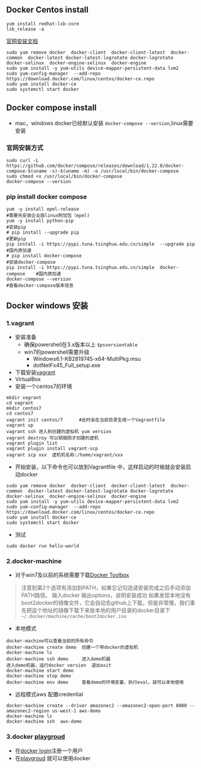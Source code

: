## Docker Centos install
```
yum install redhat-lsb-core
lsb_release -a  
```
[官网安装文档](https://docs.docker.com/install/linux/docker-ce/centos/#os-requirements)
```    
sudo yum remove docker  docker-client  docker-client-latest  docker-common  docker-latest docker-latest-logrotate docker-logrotate  docker-selinux  docker-engine-selinux  docker-engine
sudo yum install -y yum-utils device-mapper-persistent-data lvm2
sudo yum-config-manager  --add-repo   https://download.docker.com/linux/centos/docker-ce.repo
sudo yum install docker-ce
sudo systemctl start docker
```

## Docker compose install
+ mac，windows docker已经默认安装 `docker-compose --version`,linux需要安装
### 官网安装方式
```
sudo curl -L https://github.com/docker/compose/releases/download/1.22.0/docker-compose-$(uname -s)-$(uname -m) -o /usr/local/bin/docker-compose
sudo chmod +x /usr/local/bin/docker-compose
docker-compose --version
```

### pip install docker compose
```
yum -y install epel-release                                                #需要先安装企业版linux附加包（epel)
yum -y install python-pip                   		                       #安装pip
# pip install --upgrade pip                                                #更新pip
pip install -i https://pypi.tuna.tsinghua.edu.cn/simple  --upgrade pip     #国内原加速
# pip install docker-compose                                               #安装docker-compose 
pip install -i https://pypi.tuna.tsinghua.edu.cn/simple  docker-compose    #国内原加速
docker-compose --version                                                   #查看docker-compose版本信息
```

## Docker windows 安装
### 1.vagrant
+ 安装准备
	+ 确保powershell在3.x版本以上 `$psversiontable`
	+ win7的powershell需要升级
		+ Windows6.1-KB2819745-x64-MultiPkg.msu
		+ dotNetFx45_Full_setup.exe
+ 下载安装[vagrant](https://www.vagrantup.com/downloads.html)
+ VirtualBox
+ 安装一个centos7的环境
```
mkdir vagrant
cd vagrant
mkdir centos7
cd centos7
vagrant init centos/7      #此时会在当前目录生成一个Vagrantfile
vagrant up
vagrant ssh 进入到创建的虚拟机 yum version
vagrant destroy 可以销毁刚才创建的虚机
vagrant plugin list
vagrant plugin install vagrant-scp 
vagrant scp xxx  虚机机名称:/home/vagrant/xxx
```
+ 开始安装，以下命令也可以放到Vagrantfile 中，这样启动的时候就会安装启动docker
```
sudo yum remove docker  docker-client  docker-client-latest  docker-common  docker-latest docker-latest-logrotate docker-logrotate  docker-selinux  docker-engine-selinux  docker-engine
sudo yum install -y yum-utils device-mapper-persistent-data lvm2
sudo yum-config-manager  --add-repo   https://download.docker.com/linux/centos/docker-ce.repo
sudo yum install docker-ce
sudo systemctl start docker
```
+ 测试
```
sudo docker run hello-world
```
### 2.docker-machine
+ 对于win7及以前的系统需要下载[Docker Toolbox](https://docs.docker.com/toolbox/overview/#whats-in-the-box)
> 注意到第2个选项有添加到PATH，如果忘记勾选请安装完成之后手动添加PATH路径。
> 输入docker 输出options，说明安装成功
> 如果发现本地没有boot2docker的镜像文件，它会自动去github上下载，但是非常慢，我们事先把这个地址的镜像下载下来放本地的用户目录的docker目录下`~/.docker/machine/cache/boot2docker.iso`
+ 本地模式
```
docker-machine可以查看当前的所有命令
docker-machine create demo  创建一个带docker的虚拟机
docker-machine ls 
docker-machine ssh demo     进入demo机器
进入demo机器，运行docker version  退出exit
docker-machine start demo
docker-machine stop demo
docker-machine env demo     查看demo的环境变量，执行eval，就可以本地使用
```
+ 远程模式aws
配置credential
```
docker-machine create --driver amazonec2 --amazonec2-open-port 8000 --amazonec2-region us-west-1 aws-demo
docker-machine ls 
docker-machine ssh  aws-demo
```

### 3.docker [playgroud](https://labs.play-with-docker.com/)
+ 在[docker login](https://hub.docker.com/login/)注册一个用户
+ 在[playgroud](https://labs.play-with-docker.com/) 就可以使用docker